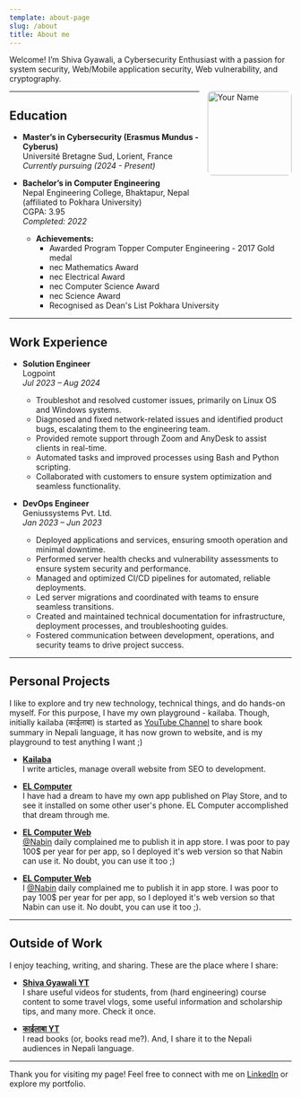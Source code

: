```yaml
---
template: about-page
slug: /about
title: About me
---
```

Welcome! I’m Shiva Gyawali, a Cybersecurity Enthusiast with a passion for system security, Web/Mobile application security, Web vulnerability, and cryptography.

<img src="/assets/12393205962.png" alt="Your Name" style="float: right; margin-left: 15px; width: 150px; border-radius: 8px;"/>

- - -

## Education

- **Master’s in Cybersecurity (Erasmus Mundus - Cyberus)** <br>
    Université Bretagne Sud, Lorient, France  
  *Currently pursuing (2024 - Present)*

- **Bachelor’s in Computer Engineering**  
  Nepal Engineering College, Bhaktapur, Nepal <br>
  (affiliated to Pokhara University)  
  CGPA: 3.95  
  *Completed: 2022*

  - **Achievements:**
    - Awarded Program Topper Computer Engineering - 2017 Gold medal
    - nec Mathematics Award
    - nec Electrical Award
    - nec Computer Science Award
    - nec Science Award
    - Recognised as Dean's List Pokhara University 

- - -


## Work Experience

- **Solution Engineer**  
  Logpoint  
  *Jul 2023 – Aug 2024*

  - Troubleshot and resolved customer issues, primarily on Linux OS and Windows systems.
  - Diagnosed and fixed network-related issues and identified product bugs, escalating them to the engineering team.
  - Provided remote support through Zoom and AnyDesk to assist clients in real-time.
  - Automated tasks and improved processes using Bash and Python
scripting.
  - Collaborated with customers to ensure system optimization and
seamless functionality.


- **DevOps Engineer**  
  Geniussystems Pvt. Ltd.  
  *Jan 2023 – Jun 2023*

  - Deployed applications and services, ensuring smooth operation and minimal downtime.
  - Performed server health checks and vulnerability assessments to ensure system security and performance.
  - Managed and optimized CI/CD pipelines for automated, reliable
deployments.
  - Led server migrations and coordinated with teams to ensure seamless transitions.
  - Created and maintained technical documentation for infrastructure, deployment processes, and troubleshooting guides.
  - Fostered communication between development, operations, and security teams to drive project success.

- - -

## Personal Projects
I like to explore and try new technology, technical things, and do hands-on myself. For this purpose, I have my own playground - kailaba. Though, initially kailaba (काईलाबा) is started as [YouTube Channel](https://www.youtube.com/@official.kailaba) to share book summary in Nepali language, it has now grown to website, and is my playground to test anything I want ;)

- **<a href="https://kailaba.com" target="_blank" rel="noopener noreferrer">Kailaba</a>**  
  I write articles, manage overall website from SEO to development.

- **[EL Computer](https://play.google.com/store/apps/details?id=com.kailaba.computer)**  
  I have had a dream to have my own app published on Play Store, and to see it installed on some other user's phone. EL Computer accomplished that dream through me.
 - **[EL Computer Web](https://elcomputerweb.kailaba.com/)** <br>
  [@Nabin](https://github.com/IBA4) daily complained me to publish it in app store. I was poor to pay 100$ per year for per app, so I deployed it's web version so that Nabin can use it. No doubt, you can use it too ;) 
- **[EL Computer Web](https://elcomputerweb.kailaba.com/)**  
  I [@Nabin](https://github.com/IBA4) daily complained me to publish it in app store. I was poor to pay 100$ per year for per app, so I deployed it's web version so that Nabin can use it. No doubt, you can use it too ;).

- - -

## Outside of Work
I enjoy teaching, writing, and sharing. These are the place where I share:
  - **<a href="https://www.youtube.com/@ShivaGyawali" target="_blank" rel="noopener noreferrer">Shiva Gyawali YT</a>**  
  I share useful videos for students, from (hard engineering) course content to some travel vlogs, some useful information and scholarship tips, and many more. Check it once.

- **[काईलाबा YT](https://www.youtube.com/@official.kailaba)**  
  I read books (or, books read me?). And, I share it to the Nepali audiences in Nepali language.


- - -

Thank you for visiting my page! Feel free to connect with me on [LinkedIn](https://www.linkedin.com/in/shiva-prasad-gyawali-440745159/) or explore my portfolio.

